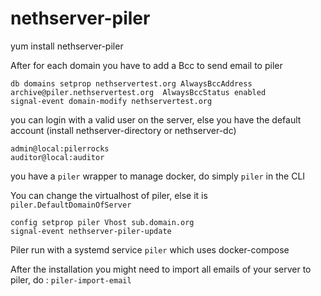 # nethserver-piler

 yum install nethserver-piler

After for each domain you have to add a Bcc to send email to piler

```
db domains setprop nethservertest.org AlwaysBccAddress archive@piler.nethservertest.org  AlwaysBccStatus enabled
signal-event domain-modify nethservertest.org
```
you can login with a valid user on the server, else you have the default account (install nethserver-directory or nethserver-dc)

```
admin@local:pilerrocks
auditor@local:auditor
```

you have a `piler` wrapper to manage docker, do simply `piler` in the CLI

You can change the virtualhost of piler, else it is `piler.DefaultDomainOfServer`

```
config setprop piler Vhost sub.domain.org
signal-event nethserver-piler-update
```

Piler run with a systemd service `piler` which uses docker-compose

After the installation you might need to import all emails of your server to piler, do : `piler-import-email`
